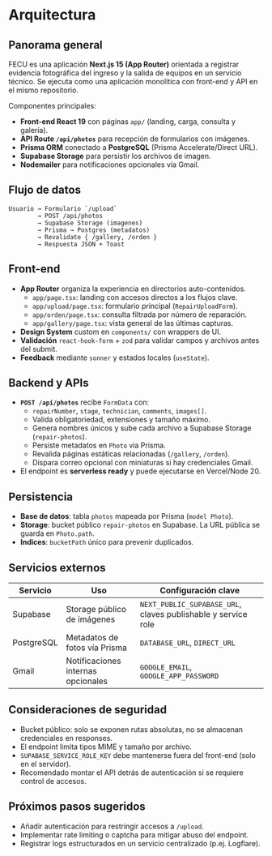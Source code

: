 # Arquitectura

## Panorama general

FECU es una aplicación **Next.js 15 (App Router)** orientada a registrar evidencia fotográfica del ingreso y la salida de equipos en un servicio técnico. Se ejecuta como una aplicación monolítica con front-end y API en el mismo repositorio.

Componentes principales:

- **Front-end React 19** con páginas `app/` (landing, carga, consulta y galería).
- **API Route `/api/photos`** para recepción de formularios con imágenes.
- **Prisma ORM** conectado a **PostgreSQL** (Prisma Accelerate/Direct URL).
- **Supabase Storage** para persistir los archivos de imagen.
- **Nodemailer** para notificaciones opcionales vía Gmail.

## Flujo de datos

```
Usuario → Formulario `/upload`
        → POST /api/photos
        → Supabase Storage (imagenes)
        → Prisma → Postgres (metadatos)
        → Revalidate { /gallery, /orden }
        → Respuesta JSON + Toast
```

## Front-end

- **App Router** organiza la experiencia en directorios auto-contenidos.
  - `app/page.tsx`: landing con accesos directos a los flujos clave.
  - `app/upload/page.tsx`: formulario principal (`RepairUploadForm`).
  - `app/orden/page.tsx`: consulta filtrada por número de reparación.
  - `app/gallery/page.tsx`: vista general de las últimas capturas.
- **Design System** custom en `components/` con wrappers de UI.
- **Validación** `react-hook-form` + `zod` para validar campos y archivos antes del submit.
- **Feedback** mediante `sonner` y estados locales (`useState`).

## Backend y APIs

- **`POST /api/photos`** recibe `FormData` con:
  - `repairNumber`, `stage`, `technician`, `comments`, `images[]`.
  - Valida obligatoriedad, extensiones y tamaño máximo.
  - Genera nombres únicos y sube cada archivo a Supabase Storage (`repair-photos`).
  - Persiste metadatos en `Photo` via Prisma.
  - Revalida páginas estáticas relacionadas (`/gallery`, `/orden`).
  - Dispara correo opcional con miniaturas si hay credenciales Gmail.
- El endpoint es **serverless ready** y puede ejecutarse en Vercel/Node 20.

## Persistencia

- **Base de datos**: tabla `photos` mapeada por Prisma (`model Photo`).
- **Storage**: bucket público `repair-photos` en Supabase. La URL pública se guarda en `Photo.path`.
- **Indices**: `bucketPath` único para prevenir duplicados.

## Servicios externos

| Servicio   | Uso                                   | Configuración clave                           |
|------------|----------------------------------------|-----------------------------------------------|
| Supabase   | Storage público de imágenes            | `NEXT_PUBLIC_SUPABASE_URL`, claves publishable y service role |
| PostgreSQL | Metadatos de fotos vía Prisma          | `DATABASE_URL`, `DIRECT_URL`                  |
| Gmail      | Notificaciones internas opcionales     | `GOOGLE_EMAIL`, `GOOGLE_APP_PASSWORD`         |

## Consideraciones de seguridad

- Bucket público: solo se exponen rutas absolutas, no se almacenan credenciales en responses.
- El endpoint limita tipos MIME y tamaño por archivo.
- `SUPABASE_SERVICE_ROLE_KEY` debe mantenerse fuera del front-end (solo en el servidor).
- Recomendado montar el API detrás de autenticación si se requiere control de accesos.

## Próximos pasos sugeridos

- Añadir autenticación para restringir accesos a `/upload`.
- Implementar rate limiting o captcha para mitigar abuso del endpoint.
- Registrar logs estructurados en un servicio centralizado (p.ej. Logflare).
